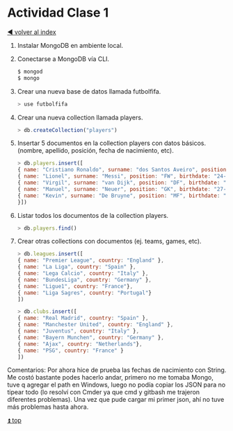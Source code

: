 # Actividad Clase 1

[:arrow_backward: volver al index](../README.md)

1. Instalar MongoDB en ambiente local.
2. Conectarse a MongoDB vía CLI.

    ```js
    $ mongod
    $ mongo
    ```

3. Crear una nueva base de datos llamada futbolfifa.

    ```js
    > use futbolfifa
    ```

4. Crear una nueva collection llamada players.

    ```js
    > db.createCollection("players")
    ```

5. Insertar 5 documentos en la collection players con datos básicos.
    (nombre, apellido, posición, fecha de nacimiento, etc).

    ```js
    > db.players.insert([
    { name: "Cristiano Ronaldo", surname: "dos Santos Aveiro", position: "FW", birthdate: "05/02/1985", foot: "R", country: "Portugal" },
    { name: "Lionel", surname: "Messi", position: "FW", birthdate: "24-06-1987", foot: "L", country: "Argentina" },
    { name: "Virgil", surname: "van Dijk", position: "DF", birthdate: "08-07-1991", foot: "R", country: "Netherlands" },
    { name: "Manuel", surname: "Neuer", position: "GK", birthdate: "27-03-1986", foot: "L", country: "Germany" },
    { name: "Kevin", surname: "De Bruyne", position: "MF", birthdate: "28-06-1991", foot: "R", country: "Belgium" 
    }])
    ```

6. Listar todos los documentos de la collection players.

    ```js
    > db.players.find()
    ```

7. Crear otras collections con documentos (ej. teams, games, etc).

    ```js
    > db.leagues.insert([
    { name: "Premier League", country: "England" },
    { name: "La Liga", country: "Spain" },
    { name: "Lega Calcio", country: "Italy" },
    { name: "BundesLiga", country: "Germany" },
    { name: "Ligue1", country: "France"},
    { name: "Liga Sagres", country: "Portugal"}
    ])

    > db.clubs.insert([
    { name: "Real Madrid", country: "Spain" },
    { name: "Manchester United", country: "England" },
    { name: "Juventus", country: "Italy" },
    { name: "Bayern Munchen", country: "Germany" },
    { name: "Ajax", country: "Netherlands"},
    { name: "PSG", country: "France" }
    ])
    ```

Comentarios:
    Por ahora hice de prueba las fechas de nacimiento con String.
    Me costó bastante podes hacerlo andar, primero no me tomaba Mongo, tuve q agregar el path en Windows, luego no podía copiar los JSON para no tipear todo (lo resolví con Cmder ya que  cmd y gitbash me trajeron diferentes problemas). Una vez que pude cargar mi primer json, ahí no tuve más problemas hasta ahora.

[:arrow_double_up: top](#actividad-1)